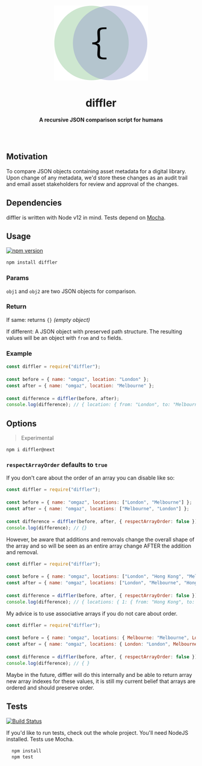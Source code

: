 <div align="center">
  <img src="stuff/AppIcon-readme.png" height="200" />
  <h1>diffler</h1>
  <p>
    <b>A recursive JSON comparison script for humans</b>
  </p>
  <br>
  <br>
</div>

## Motivation

To compare JSON objects containing asset metadata for a digital library. Upon change of any metadata, we'd store these changes as an audit trail and email asset stakeholders for review and approval of the changes.

## Dependencies

diffler is written with Node v12 in mind.
Tests depend on [Mocha](https://mochajs.org/).

## Usage

[![npm version](https://badge.fury.io/js/diffler.png)](https://www.npmjs.com/package/diffler)

```bash
npm install diffler
```

### Params

`obj1` and `obj2` are two JSON objects for comparison.

### Return

If same: returns `{}` _(empty object)_

If different: A JSON object with preserved path structure. The resulting values will be an object with `from` and `to` fields.

### Example

```js
const diffler = require("diffler");

const before = { name: "omgaz", location: "London" };
const after = { name: "omgaz", location: "Melbourne" };

const difference = diffler(before, after);
console.log(difference); // { location: { from: "London", to: "Melbourne" } }
```

## Options

> Experimental

```shell
npm i diffler@next
```

### `respectArrayOrder` defaults to `true`

If you don't care about the order of an array you can disable like so:

```js
const diffler = require("diffler");

const before = { name: "omgaz", locations: ["London", "Melbourne"] };
const after = { name: "omgaz", locations: ["Melbourne", "London"] };

const difference = diffler(before, after, { respectArrayOrder: false });
console.log(difference); // {}
```

However, be aware that additions and removals change the overall shape of the array and so will be seen as an entire array change AFTER the addition and removal.

```js
const diffler = require("diffler");

const before = { name: "omgaz", locations: ["London", "Hong Kong", "Melbourne"] };
const after = { name: "omgaz", locations: ["London", "Melbourne", "Hong Kong" ] };

const difference = diffler(before, after, { respectArrayOrder: false });
console.log(difference); // { locations: { 1: { from: "Hong Kong", to: "Melbourne" }, 2: { from: "Melbourne", to: "Hong Kong" }
```

My advice is to use associative arrays if you do not care about order.

```js
const diffler = require("diffler");

const before = { name: "omgaz", locations: { Melbourne: "Melbourne", London: "London" } };
const after = { name: "omgaz", locations: { London: "London", Melbourne: "Melbourne" } };

const difference = diffler(before, after, { respectArrayOrder: false });
console.log(difference); // { }
```

Maybe in the future, diffler will do this internally and be able to return array new array indexes for these values, it is still my current belief that arrays are ordered and should preserve order.

## Tests

[![Build Status](https://travis-ci.org/omgaz/diffler.svg?branch=master)](https://travis-ci.org/omgaz/diffler)

If you'd like to run tests, check out the whole project. You'll need NodeJS installed. Tests use Mocha.

```bash
  npm install
  npm test
```

